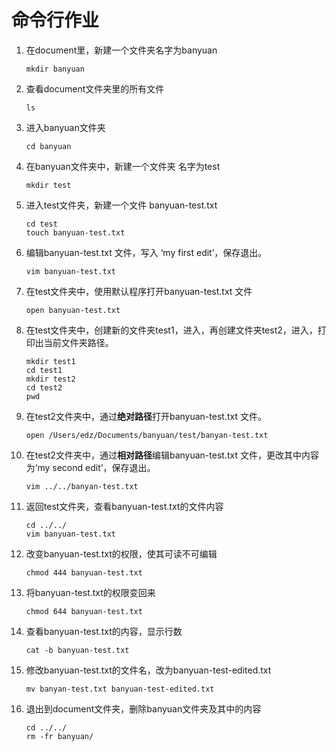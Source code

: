 # 命令行作业

1. 在document里，新建一个文件夹名字为banyuan

   ```shell
   mkdir banyuan
   ```

   

2. 查看document文件夹里的所有文件

   ```shell
   ls
   ```

   

3. 进入banyuan文件夹

   ```shell
   cd banyuan
   ```

   

4. 在banyuan文件夹中，新建一个文件夹 名字为test

   ```shell
   mkdir test
   ```

   

5. 进入test文件夹，新建一个文件 banyuan-test.txt

   ```shell
   cd test
   touch banyuan-test.txt
   ```

   

6. 编辑banyuan-test.txt 文件，写入 ‘my first edit’，保存退出。

   ```shell
   vim banyuan-test.txt
   ```

   

7. 在test文件夹中，使用默认程序打开banyuan-test.txt 文件

   ```shell
   open banyuan-test.txt
   ```

   

8. 在test文件夹中，创建新的文件夹test1，进入，再创建文件夹test2，进入，打印出当前文件夹路径。

   ```shell
   mkdir test1
   cd test1
   mkdir test2
   cd test2
   pwd
   ```

   

9. 在test2文件夹中，通过**绝对路径**打开banyuan-test.txt 文件。

   ```shell
   open /Users/edz/Documents/banyuan/test/banyan-test.txt
   ```

   

10. 在test2文件夹中，通过**相对路径**编辑banyuan-test.txt 文件，更改其中内容为‘my second edit’，保存退出。

    ```shell
    vim ../../banyan-test.txt
    ```

    

11. 返回test文件夹，查看banyuan-test.txt的文件内容

    ```shell
    cd ../../
    vim banyuan-test.txt
    ```

    

12. 改变banyuan-test.txt的权限，使其可读不可编辑

    ```shell
    chmod 444 banyuan-test.txt
    ```

    

13. 将banyuan-test.txt的权限变回来

    ```shell
    chmod 644 banyuan-test.txt
    ```

    

14. 查看banyuan-test.txt的内容，显示行数

    ```shell
    cat -b banyuan-test.txt
    ```

    

15. 修改banyuan-test.txt的文件名，改为banyuan-test-edited.txt

    ```shell
    mv banyan-test.txt banyuan-test-edited.txt
    ```

    

16. 退出到document文件夹，删除banyuan文件夹及其中的内容

    ```shell
    cd ../../
    rm -fr banyuan/
    ```

    



